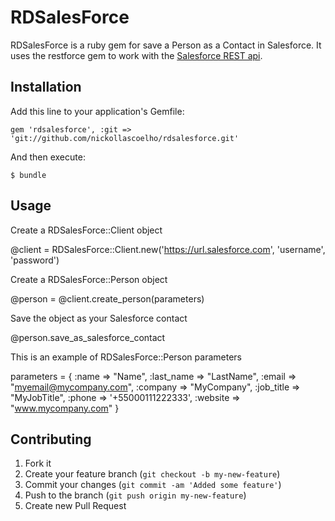 # RDSalesForce

RDSalesForce is a ruby gem for save a Person as a Contact in Salesforce.
It uses the restforce gem to work with the [Salesforce REST api](http://www.salesforce.com/us/developer/docs/api_rest/index.htm).

## Installation

Add this line to your application's Gemfile:

    gem 'rdsalesforce', :git => 'git://github.com/nickollascoelho/rdsalesforce.git'

And then execute:

    $ bundle

## Usage

Create a RDSalesForce::Client object
  
  @client = RDSalesForce::Client.new('https://url.salesforce.com', 'username', 'password')

Create a RDSalesForce::Person object
  
  @person = @client.create_person(parameters)

Save the object as your Salesforce contact

  @person.save_as_salesforce_contact

This is an example of RDSalesForce::Person parameters 

parameters = { 
  :name => "Name",
  :last_name => "LastName",
  :email => "myemail@mycompany.com",
  :company => "MyCompany",
  :job_title => "MyJobTitle",
  :phone => '+55000111222333',
  :website => "www.mycompany.com"
} 


## Contributing

1. Fork it
2. Create your feature branch (`git checkout -b my-new-feature`)
3. Commit your changes (`git commit -am 'Added some feature'`)
4. Push to the branch (`git push origin my-new-feature`)
5. Create new Pull Request